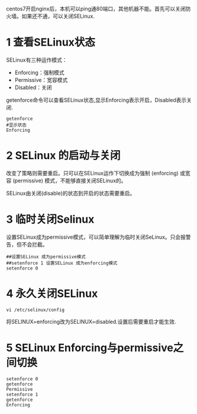 <div class="jumbotron">
	<p>centos7开启nginx后，本机可以ping通80端口，其他机器不能。首先可以关闭防火墙。如果还不通，可以关闭SELinux.</p>
</div>

1 查看SELinux状态
===

SELinux有三种运作模式：
- Enforcing：强制模式
- Permissive：宽容模式
- Disabled：关闭

getenforce命令可以查看SELinux状态,显示Enforcing表示开启，Disabled表示关闭.

```
getenforce
#显示状态
Enforcing
```

2 SELinux 的启动与关闭 
===

改变了策略则需要重启。只可以在SELinux运作下切换成为强制 (enforcing) 或宽容 (permissive) 模式，不能够直接关闭SELinux的。

SELinux由关闭(disable)的状态到开启的状态需要重启。

3 临时关闭Selinux
===

设置SELinux成为permissive模式，可以简单理解为临时关闭SeLinux。只会报警告，但不会拦截。

```
##设置SELinux 成为permissive模式
##setenforce 1 设置SELinux 成为enforcing模式
setenforce 0
```

4 永久关闭SELinux
===

```
vi /etc/selinux/config
```

将SELINUX=enforcing改为SELINUX=disabled.设置后需要重启才能生效.

5 SELinux Enforcing与permissive之间切换
===

```
setenforce 0
getenforce
Permissive      
setenforce 1
getenforce
Enforcing
```